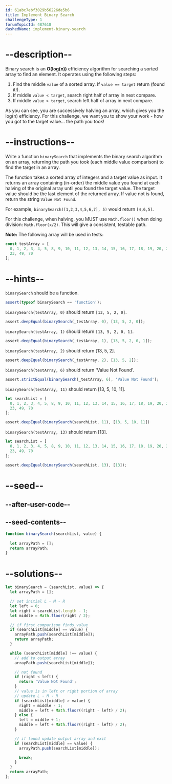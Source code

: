 ```yaml
---
id: 61abc7ebf3029b56226de5b6
title: Implement Binary Search
challengeType: 1
forumTopicId: 487618
dashedName: implement-binary-search
---
```


# --description--

Binary search is an **O(log(n))** efficiency algorithm for searching a sorted array to find an element. It operates using the following steps:

1. Find the middle `value` of a sorted array. If `value == target` return (found it!).
1. If middle `value < target`, search right half of array in next compare.
1. If middle `value > target`, search left half of array in next compare.

As you can see, you are successively halving an array, which gives you the log(n) efficiency. For this challenge, we want you to show your work - how you got to the target value... the path you took!

# --instructions--

Write a function `binarySearch` that implements the binary search algorithm on an array, returning the path you took (each middle value comparison) to find the target in an array.

The function takes a sorted array of integers and a target value as input. It returns an array containing (in-order) the middle value you found at each halving of the original array until you found the target value. The target value should be the last element of the returned array. If value not is found, return the string `Value Not Found`.

For example, `binarySearch([1,2,3,4,5,6,7], 5)` would return `[4,6,5]`.

For this challenge, when halving, you MUST use `Math.floor()` when doing division: `Math.floor(x/2)`. This will give a consistent, testable path.

**Note:** The following array will be used in tests:

```js
const testArray = [
  0, 1, 2, 3, 4, 5, 8, 9, 10, 11, 12, 13, 14, 15, 16, 17, 18, 19, 20, 21, 22,
  23, 49, 70
];
```

# --hints--

`binarySearch` should be a function.

```js
assert(typeof binarySearch == 'function');
```

`binarySearch(testArray, 0)` should return `[13, 5, 2, 0]`.

```js
assert.deepEqual(binarySearch(_testArray, 0), [13, 5, 2, 0]);
```

`binarySearch(testArray, 1)` should return `[13, 5, 2, 0, 1]`.

```js
assert.deepEqual(binarySearch(_testArray, 1), [13, 5, 2, 0, 1]);
```


`binarySearch(testArray, 2)` should return [13, 5, 2].

```js
assert.deepEqual(binarySearch(_testArray, 2), [13, 5, 2]);
```

`binarySearch(testArray, 6)` should return 'Value Not Found'.

```js
assert.strictEqual(binarySearch(_testArray, 6), 'Value Not Found');
```

`binarySearch(testArray, 11)` should return [13, 5, 10, 11].

```js
let searchList = [
  0, 1, 2, 3, 4, 5, 8, 9, 10, 11, 12, 13, 14, 15, 16, 17, 18, 19, 20, 21, 22,
  23, 49, 70
];

assert.deepEqual(binarySearch(searchList, 11), [13, 5, 10, 11])

```

`binarySearch(testArray, 13)` should return [13].

```js
let searchList = [
  0, 1, 2, 3, 4, 5, 8, 9, 10, 11, 12, 13, 14, 15, 16, 17, 18, 19, 20, 21, 22,
  23, 49, 70
];

assert.deepEqual(binarySearch(searchList, 13), [13]);
```


# --seed--

## --after-user-code--

## --seed-contents--

```js
function binarySearch(searchList, value) {
  
  let arrayPath = [];
  return arrayPath;
}
```



# --solutions--

```js
let binarySearch = (searchList, value) => {
  let arrayPath = [];

  // set initial L - M - R
  let left = 0;
  let right = searchList.length - 1;
  let middle = Math.floor(right / 2);

  // if first comparison finds value
  if (searchList[middle] == value) {
    arrayPath.push(searchList[middle]);
    return arrayPath;
  }

  while (searchList[middle] !== value) {
    // add to output array
    arrayPath.push(searchList[middle]);

    // not found
    if (right < left) {
      return 'Value Not Found';
    }
    // value is in left or right portion of array
    // update L - M - R
    if (searchList[middle] > value) {
      right = middle - 1;
      middle = left + Math.floor((right - left) / 2);
    } else {
      left = middle + 1;
      middle = left + Math.floor((right - left) / 2);
    }

    // if found update output array and exit
    if (searchList[middle] == value) {
      arrayPath.push(searchList[middle]);

      break;
    }
  }
  return arrayPath;
};
```
